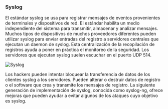 ### Syslog

El estándar syslog se usa para registrar mensajes de eventos provenientes de terminales y dispositivos de red. El estándar habilita un medio independiente del sistema para transmitir, almacenar y analizar mensajes. Muchos tipos de dispositivos de muchos proveedores diferentes pueden utilizar syslog para enviar entradas del registro a servidores centrales que ejecutan un daemon de syslog. Esta centralización de la recopilación de registros ayuda a poner en práctica el monitoreo de la seguridad. Los servidores que ejecutan syslog suelen escuchar en el puerto UDP 514.

![Syslog](https://i.postimg.cc/T3TZJgyr/syslog.png)

Los hackers pueden intentar bloquear la transferencia de datos de los clientes syslog a los servidores. Pueden alterar o destruir datos de registro o el software que crea y transmite los mensajes de registro. La siguiente generación de implementación de syslog, conocida como syslog-ng, ofrece mejoras que pueden ayudar a evitar algunos de los ataques cuyo objetivo es syslog.